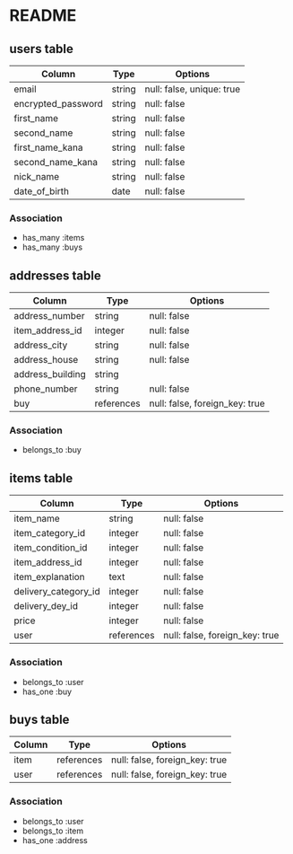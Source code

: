 # README

## users table

| Column             | Type                | Options                   |
|--------------------|---------------------|---------------------------|
| email              | string              | null: false, unique: true |
| encrypted_password | string              | null: false               |
| first_name         | string              | null: false               |
| second_name        | string              | null: false               |
| first_name_kana    | string              | null: false               |
| second_name_kana   | string              | null: false               |
| nick_name          | string              | null: false               |
| date_of_birth      | date                | null: false               |

### Association

- has_many :items
- has_many :buys

## addresses table

| Column                 | Type                | Options                             |
|------------------------|---------------------|-------------------------------------|
| address_number         | string              | null: false                         |
| item_address_id        | integer             | null: false                         |
| address_city           | string              | null: false                         |
| address_house          | string              | null: false                         |
| address_building       | string              |                                     |
| phone_number           | string              | null: false                         |
| buy                    | references          | null: false, foreign_key: true      |

### Association

- belongs_to :buy

## items table

| Column                 | Type                | Options                            |
|------------------------|---------------------|------------------------------------|
| item_name              | string              | null: false                        |
| item_category_id       | integer             | null: false                        |
| item_condition_id      | integer             | null: false                        |
| item_address_id        | integer             | null: false                        |
| item_explanation       | text                | null: false                        |
| delivery_category_id   | integer             | null: false                        |
| delivery_dey_id        | integer             | null: false                        |
| price                  | integer             | null: false                        |
| user                   | references          | null: false, foreign_key: true     |

### Association

- belongs_to :user
- has_one :buy

## buys table

| Column             | Type                | Options                            |
|--------------------|---------------------|------------------------------------|
| item               | references          | null: false, foreign_key: true     |
| user               | references          | null: false, foreign_key: true     |

### Association

- belongs_to :user
- belongs_to :item
- has_one :address
